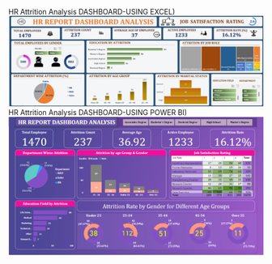 HR Attrition Analysis DASHBOARD-USING EXCEL)
![image alt](https://github.com/Pragatibisht123/HR-Attrition-Analysis./blob/28a881e4b9e099e0f8a77778562c1fc765ad3f96/HR_Dashboard_Excel.jpg)
HR Attrition Analysis DASHBOARD-USING POWER BI)
![image alt](https://github.com/Pragatibisht123/HR-Attrition-Analysis./blob/c0174155482b148bb7880b714b5fe66b1d486312/HR%20Dashboard(Power-BI).png)
